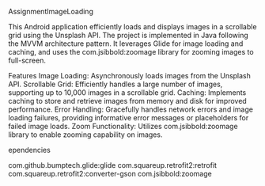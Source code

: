 
AssignmentImageLoading


This Android application efficiently loads and 
displays images in a scrollable grid using the Unsplash API. 
The project is implemented in Java following the MVVM architecture pattern.
 It leverages Glide for image loading and caching,
 and uses the com.jsibbold:zoomage library for zooming images to full-screen.


Features
Image Loading: Asynchronously loads images from the Unsplash API.
Scrollable Grid: Efficiently handles a large number of images,
 supporting up to 10,000 images in a scrollable grid.
Caching: Implements caching to store and retrieve images from memory and disk 
for improved performance.
Error Handling: Gracefully handles network errors and image loading failures,
 providing informative error
 messages or placeholders for failed image loads.
Zoom Functionality: Utilizes com.jsibbold:zoomage library to enable zooming 
capability on images.

ependencies

  com.github.bumptech.glide:glide
  com.squareup.retrofit2:retrofit
  com.squareup.retrofit2:converter-gson
  com.jsibbold:zoomage
